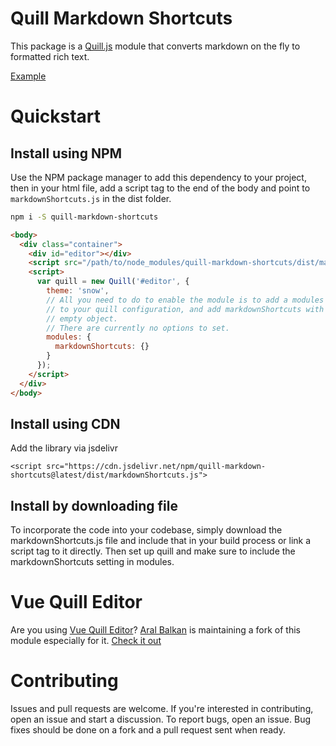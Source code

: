 # Quill Markdown Shortcuts

This package is a [Quill.js](https://quilljs.com) module that converts markdown on the fly to formatted rich text.

[Example](https://patleeman.github.io/quill-markdown-shortcuts/)

# Quickstart

## Install using NPM

Use the NPM package manager to add this dependency to your project, then in your html file, add a script tag to the end of the body and point to `markdownShortcuts.js` in the dist folder.

```bash
npm i -S quill-markdown-shortcuts
```

```html
<body>
  <div class="container">
    <div id="editor"></div>
    <script src="/path/to/node_modules/quill-markdown-shortcuts/dist/markdownShortcuts.js"></script>
    <script>
      var quill = new Quill('#editor', {
        theme: 'snow',
        // All you need to do to enable the module is to add a modules key
        // to your quill configuration, and add markdownShortcuts with an
        // empty object.
        // There are currently no options to set.
        modules: {
          markdownShortcuts: {}
        }
      });
    </script>
  </div>
</body>
```

## Install using CDN

Add the library via jsdelivr
```
<script src="https://cdn.jsdelivr.net/npm/quill-markdown-shortcuts@latest/dist/markdownShortcuts.js">
```

## Install by downloading file

To incorporate the code into your codebase, simply download the markdownShortcuts.js file and include that in your build process or link a script tag to it directly. Then set up quill and make sure to include the markdownShortcuts setting in modules.


# Vue Quill Editor

Are you using [Vue Quill Editor](https://github.com/surmon-china/vue-quill-editor)? [Aral Balkan](https://github.com/aral) is maintaining a fork of this module especially for it. [Check it out](https://github.com/aral/quill-markdown-shortcuts-for-vue-quill-editor)

# Contributing

Issues and pull requests are welcome. If you're interested in contributing, open an issue and start a discussion. To report bugs, open an issue. Bug fixes should be done on a fork and a pull request sent when ready.


